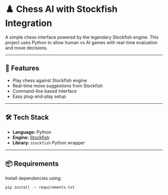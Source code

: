 # ♟️ Chess AI with Stockfish Integration

A simple chess interface powered by the legendary Stockfish engine. This project uses Python to allow human vs AI games with real-time evaluation and move decisions.

---

## 🚀 Features

- Play chess against Stockfish engine
- Real-time move suggestions from Stockfish
- Command-line based interface
- Easy plug-and-play setup

---

## 🛠️ Tech Stack

- **Language:** Python
- **Engine:** [Stockfish](https://stockfishchess.org/download/)
- **Library:** `stockfish` Python wrapper

---

## 📦 Requirements

Install dependencies using:

```bash
pip install -r requirements.txt
